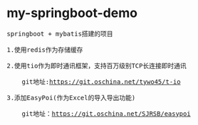 # my-springboot-demo
<pre>
springboot + mybatis搭建的项目   <br/>
1.使用redis作为存储缓存 <br/>
2.使用tio作为即时通讯框架，支持百万级别TCP长连接即时通讯  <br/>
    git地址:<a href="https://git.oschina.net/tywo45/t-io" target="_blank">https://git.oschina.net/tywo45/t-io</a>  <br/>
3.添加EasyPoi(作为Excel的导入导出功能) <br/>
    git地址：<a href="https://git.oschina.net/SJRSB/easypoi" target="_blank">https://git.oschina.net/SJRSB/easypoi</a> <br/>
    
    
    
    
    
    
    
</pre>